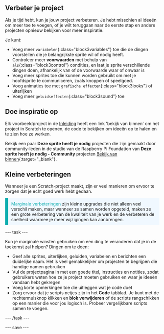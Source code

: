 ## Verbeter je project

Als je tijd hebt, kun je jouw project verbeteren. Je hebt misschien al ideeën om meer toe te voegen, of je wilt teruggaan naar de eerste stap en andere projecten opnieuw bekijken voor meer inspiratie.

Je kunt:
- Voeg meer `variabelen`{:class="block3variables"} toe die de dingen voorstellen die je belangrijkste sprite wil of nodig heeft.
- Controleer meer **voorwaarden** met behulp van `als`{:class="block3control"} condities, en laat je sprite verschillende dingen doen, afhankelijk van of de voorwaarde waar of onwaar is
- Voeg meer sprites toe die kunnen worden gebruikt om met je hoofdsprite te communiceren, zoals knoppen of speelgoed.
- Voeg animaties toe met `grafische effecten`{:class="block3looks"} of uiterlijken
- Voeg meer `geluidseffecten`{:class="block3sound"} toe

## Doe inspiratie op

Elk voorbeeldproject in de [Inleiding](.) heeft een link 'bekijk van binnen' om het project in Scratch te openen, de code te bekijken om ideeën op te halen en te zien hoe ze werken.

Bekijk een paar **Deze sprite heeft je nodig** projecten die zijn gemaakt door community-leden in de studio van de Raspberry Pi Foundation van **Deze sprite heeft je nodig - Community** projecten [Bekijk van binnen](https://scratch.mit.edu/studios/29722869/){:target="_blank"}.

## Kleine verbeteringen

Wanneer je een Scratch-project maakt, zijn er veel manieren om ervoor te zorgen dat je echt goed werk hebt gedaan.

<p style="border-left: solid; border-width:10px; border-color: #0faeb0; background-color: aliceblue; padding: 10px;">
<span style="color: #0faeb0">Marginale verbeteringen</span> zijn kleine upgrades die niet alleen veel verschil maken, maar wanneer ze samen worden opgeteld, maken ze een grote verbetering van de kwaliteit van je werk en de verbeteren de snelheid waarmee je meer wijzigingen kan aanbrengen. 
</p>

--- task ---

Kun je marginale winsten gebruiken om een ding te veranderen dat je in de toekomst zal helpen? Dingen om te doen:

+ Geef alle sprites, uiterlijken, geluiden, variabelen en berichten een duidelijke naam. Het is veel gemakkelijker om projecten te begrijpen die handige namen gebruiken
+ Vul de projectpagina in met een goede titel, instructies en notities, zodat gebruikers weten hoe ze je project moeten gebruiken en waar je ideeën vandaan hebt gekregen
+ Voeg korte opmerkingen toe die uitleggen wat je code doet
+ Zorg ervoor dat je scripts netjes zijn in het **Code** tabblad. Je kunt met de rechtermuisknop klikken en **blok verwijderen** of de scripts rangschikken op een manier die voor jou logisch is. Probeer vergelijkbare scripts samen te voegen.

--- /task ---

--- save ---

